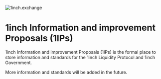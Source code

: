 ![1inch.exchange](https://1inch.exchange/assets/images/logo.svg)
# 1inch Information and improvement Proposals (1IPs)

1inch Information and improvement Proposals (1IPs) is the formal place to store information and standards for the 1inch Liquidity Protocol and 1inch Government.

More information and standards will be added in the future.
